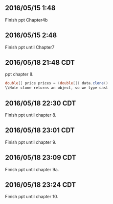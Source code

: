 
## 2016/05/15 1:48
Finish ppt Chapter4b

## 2016/05/15 2:48
Finish ppt until Chapter7

## 2016/05/18 21:48 CDT
ppt chapter 8.

``` java
double[] price prices = (double[]) data.clone()
\\Note clone returns an object, so we type cast
```

## 2016/05/18 22:30 CDT
Finish ppt until chapter 8.


## 2016/05/18 23:01 CDT
Finish ppt until chapter 9.

## 2016/05/18 23:09 CDT
Finish ppt until chapter 9a.

## 2016/05/18 23:24 CDT
Finish ppt until chapter 10.


